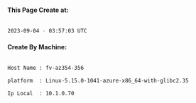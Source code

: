 
   
#### This Page Create at:

```bash

2023-09-04 - 03:57:03 UTC

```

#### Create By Machine:

```bash

Host Name : fv-az354-356

platform  : Linux-5.15.0-1041-azure-x86_64-with-glibc2.35

Ip Local  : 10.1.0.70

```

